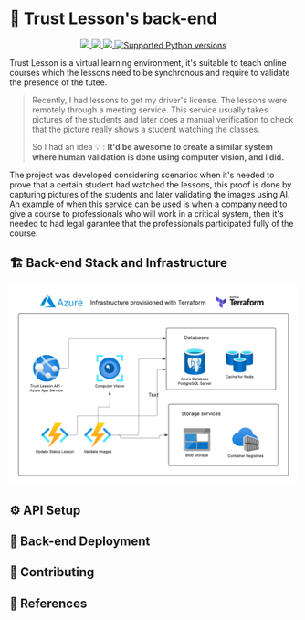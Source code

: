 # :blue_book: Trust Lesson's back-end

<p align="center">
    <a href="https://github.com/raulpy271/trust-lesson/actions/workflows/tests.yml">
        <img src="https://github.com/raulpy271/trust-lesson/actions/workflows/tests.yml/badge.svg">
    </a>
    <a href="https://python-poetry.org/" target="_blank">
        <img src="https://img.shields.io/badge/packaging-poetry-cyan.svg">
    </a>
    <a href="https://github.com/psf/black" target="_blank">
        <img src="https://img.shields.io/badge/code%20style-black-000000.svg">
    </a>
    <a href="https://github.com/raulpy271/trust-lesson/" target="_blank">
        <img src="https://img.shields.io/badge/python-3.10%20%7C%203.11%20%7C%203.12-brightgreen" alt="Supported Python versions">
    </a>
</p>

Trust Lesson is a virtual learning environment, it's suitable to teach online courses which the lessons need to be synchronous and require to validate the presence of the tutee. 

> Recently, I had lessons to get my driver's license. The lessons were remotely through a meeting service. This service usually takes pictures of the students and later does a manual verification to check that the picture really shows a student watching the classes.
>
> So I had an idea 💡 : **It'd be awesome to create a similar system where human validation is done using computer vision, and I did.**

The project was developed considering scenarios when it's needed to prove that a certain student had watched the lessons, this proof is done by capturing pictures of the students and later validating the images using AI. An example of when this service can be used is when a company need to give a course to professionals who will work in a critical system, then it's needed to had legal garantee that the professionals participated fully of the course.

## :building_construction: Back-end Stack and Infrastructure

![Infrastructure](./assets/trust-lesson-infra.png)

## :gear: API Setup

## :rocket: Back-end Deployment

## :handshake: Contributing

## :book: References

